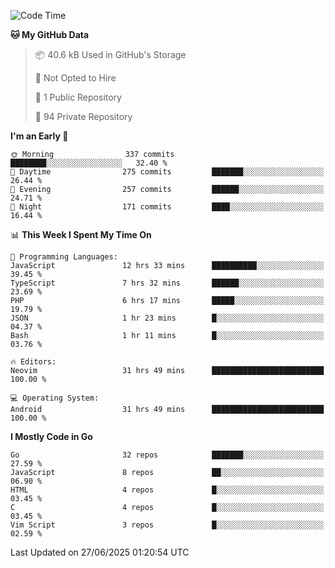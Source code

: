 
<!--START_SECTION:waka-->
![Code Time](http://img.shields.io/badge/Code%20Time-6%2C033%20hrs%2030%20mins-blue)

**🐱 My GitHub Data** 

> 📦 40.6 kB Used in GitHub's Storage 
 > 
> 🚫 Not Opted to Hire
 > 
> 📜 1 Public Repository 
 > 
> 🔑 94 Private Repository 
 > 
**I'm an Early 🐤** 

```text
🌞 Morning                337 commits         ████████░░░░░░░░░░░░░░░░░   32.40 % 
🌆 Daytime                275 commits         ███████░░░░░░░░░░░░░░░░░░   26.44 % 
🌃 Evening                257 commits         ██████░░░░░░░░░░░░░░░░░░░   24.71 % 
🌙 Night                  171 commits         ████░░░░░░░░░░░░░░░░░░░░░   16.44 % 
```


📊 **This Week I Spent My Time On** 

```text
💬 Programming Languages: 
JavaScript               12 hrs 33 mins      ██████████░░░░░░░░░░░░░░░   39.45 % 
TypeScript               7 hrs 32 mins       ██████░░░░░░░░░░░░░░░░░░░   23.69 % 
PHP                      6 hrs 17 mins       █████░░░░░░░░░░░░░░░░░░░░   19.79 % 
JSON                     1 hr 23 mins        █░░░░░░░░░░░░░░░░░░░░░░░░   04.37 % 
Bash                     1 hr 11 mins        █░░░░░░░░░░░░░░░░░░░░░░░░   03.76 % 

🔥 Editors: 
Neovim                   31 hrs 49 mins      █████████████████████████   100.00 % 

💻 Operating System: 
Android                  31 hrs 49 mins      █████████████████████████   100.00 % 
```

**I Mostly Code in Go** 

```text
Go                       32 repos            ███████░░░░░░░░░░░░░░░░░░   27.59 % 
JavaScript               8 repos             ██░░░░░░░░░░░░░░░░░░░░░░░   06.90 % 
HTML                     4 repos             █░░░░░░░░░░░░░░░░░░░░░░░░   03.45 % 
C                        4 repos             █░░░░░░░░░░░░░░░░░░░░░░░░   03.45 % 
Vim Script               3 repos             █░░░░░░░░░░░░░░░░░░░░░░░░   02.59 % 
```




 Last Updated on 27/06/2025 01:20:54 UTC
<!--END_SECTION:waka-->
